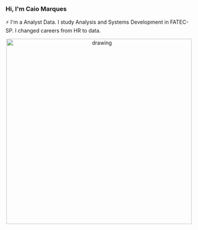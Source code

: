 ### Hi, I'm Caio Marques

⚡ I'm a Analyst Data. I study Analysis and Systems Development in FATEC-SP. I changed careers from HR to data.


<p align="center">
<img src="https://miro.medium.com/v2/resize:fit:1100/0*JReDjt8autJLJVzq.gif" alt="drawing" width="500"/>
</p>
  
<!--
**caiombribeiro/caiombribeiro** is a ✨ _special_ ✨ repository because its `README.md` (this file) appears on your GitHub profile.

Here are some ideas to get you started:

- 🔭 I’m currently working on ...
- 🌱 I’m currently learning ...
- 👯 I’m looking to collaborate on ...
- 🤔 I’m looking for help with ...
- 💬 Ask me about ...
- 📫 How to reach me: ...
- 😄 Pronouns: ...
- ⚡ Fun fact: ...
-->
